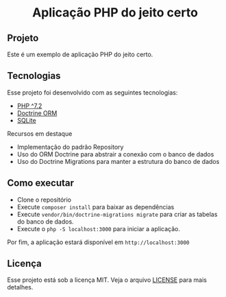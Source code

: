 <h1 align="center">Aplicação PHP do jeito certo</h1>

## Projeto

Este é um exemplo de aplicação PHP do jeito certo.

## Tecnologias

Esse projeto foi desenvolvido com as seguintes tecnologias:

- [PHP ^7.2](https://www.php.net/)
- [Doctrine ORM](https://www.doctrine-project.org/)
- [SQLite](https://www.sqlite.org/index.html)

Recursos em destaque

- Implementação do padrão Repository
- Uso do ORM Doctrine para abstrair a conexão com o banco de dados
- Uso do Doctrine Migrations para manter a estrutura do banco de dados

## Como executar

- Clone o repositório
- Execute `composer install` para baixar as dependências
- Execute `vendor/bin/doctrine-migrations migrate` para criar as tabelas do banco de dados.
- Execute o `php -S localhost:3000` para iniciar a aplicação.

Por fim, a aplicação estará disponível em `http://localhost:3000`

## Licença

Esse projeto está sob a licença MIT. Veja o arquivo [LICENSE](LICENSE.md) para mais detalhes.
